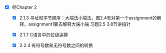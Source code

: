 - [x] @Chapter 2
  - [x] 2.1.3 寻址和字节顺序：大端法小端法，图2.4有对第一个assignment的解释，assignment1要去解释大端小端 习题2.5 
      3.8节讲指针
    
  - [x] 2.1.7 C语言中的位级运算

  - [x] 2.2.4 有符号数和无符号数之间的转换
